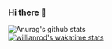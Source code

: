 ### Hi there 👋
![Anurag's github stats](https://github-readme-stats.vercel.app/api?username=mykytabashenko&show_icons=true&theme=radical)<br/>
[![willianrod's wakatime stats](https://github-readme-stats.vercel.app/api/wakatime?username=mbashenko)](https://github.com/anuraghazra/github-readme-stats)
